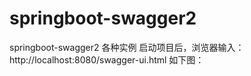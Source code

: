 # springboot-swagger2
springboot-swagger2 各种实例
启动项目后，浏览器输入：http://localhost:8080/swagger-ui.html
如下图：
